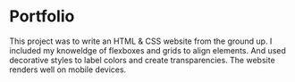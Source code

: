 # Portfolio

This project was to write an HTML & CSS website from the ground up. I included my knoweldge of flexboxes and grids to align elements. And used decorative styles to label colors and create transparencies. The website renders well on mobile devices.

